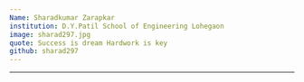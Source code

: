 ```yaml
---
Name: Sharadkumar Zarapkar
institution: D.Y.Patil School of Engineering Lohegaon
image: sharad297.jpg 
quote: Success is dream Hardwork is key
github: sharad297
---
```

---
